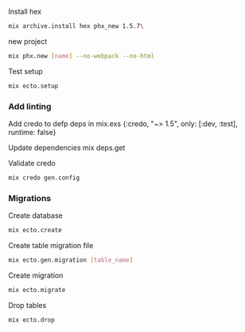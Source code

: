 Install hex 

```sh
mix archive.install hex phx_new 1.5.7\
```

new project 

```sh
mix phx.new [name] --no-webpack --no-html
```

Test setup

```sh
mix ecto.setup
```

### Add linting

Add credo to defp deps in mix.exs
{:credo, "~> 1.5", only: [:dev, :test], runtime: false}

Update dependencies
mix deps.get

Validate credo

```sh
mix credo gen.config
```

### Migrations

Create database

```sh
mix ecto.create
```

Create table migration file

```sh
mix ecto.gen.migration [table_name]
```

Create migration

```sh
mix ecto.migrate
```

Drop tables

```sh
mix ecto.drop
```